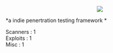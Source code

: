  <p align="center">  
  <img src="http://i.imgur.com/yUXgVLo.png"> 
</p> 
  
*a indie penertration testing framework *  
  
Scanners	: 1  
Exploits	: 1  
Misc 		: 1  
  
